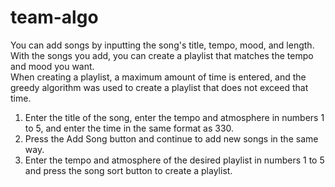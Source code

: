 # team-algo
You can add songs by inputting the song's title, tempo, mood, and length.<br>
With the songs you add, you can create a playlist that matches the tempo and mood you want.<br>
When creating a playlist, a maximum amount of time is entered, and the greedy algorithm was used to create a playlist that does not exceed that time.

1. Enter the title of the song, enter the tempo and atmosphere in numbers 1 to 5, and enter the time in the same format as 330.<br>
2. Press the Add Song button and continue to add new songs in the same way.<br>
3. Enter the tempo and atmosphere of the desired playlist in numbers 1 to 5 and press the song sort button to create a playlist.
